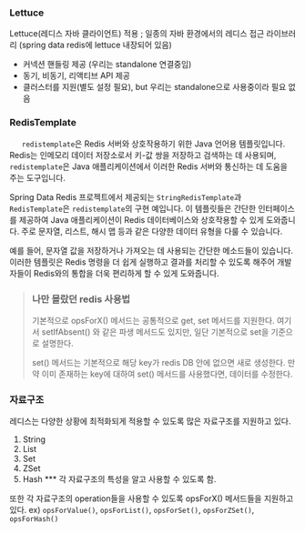 
### Lettuce
Lettuce(레디스 자바 클라이언트) 적용 ; 일종의 자바 환경에서의 레디스 접근 라이브러리 (spring data redis에 lettuce 내장되어 있음)
-  커넥션 핸들링 제공 (우리는 standalone 연결중임)
- 동기, 비동기, 리액티브 API 제공
- 클러스터를 지원(별도 설정 필요), but 우리는 standalone으로 사용중이라 필요 없음

### RedisTemplate
`   redistemplate`은 Redis 서버와 상호작용하기 위한 Java 언어용 템플릿입니다. Redis는 인메모리 데이터 저장소로서 키-값 쌍을 저장하고 검색하는 데 사용되며, `redistemplate`은 Java 애플리케이션에서 이러한 Redis 서버와 통신하는 데 도움을 주는 도구입니다.

Spring Data Redis 프로젝트에서 제공되는 `StringRedisTemplate`과 `RedisTemplate`은 `redistemplate`의 구현 예입니다. 이 템플릿들은 간단한 인터페이스를 제공하여 Java 애플리케이션이 Redis 데이터베이스와 상호작용할 수 있게 도와줍니다. 주로 문자열, 리스트, 해시 맵 등과 같은 다양한 데이터 유형을 다룰 수 있습니다.

예를 들어, 문자열 값을 저장하거나 가져오는 데 사용되는 간단한 메소드들이 있습니다. 이러한 템플릿은 Redis 명령을 더 쉽게 실행하고 결과를 처리할 수 있도록 해주어 개발자들이 Redis와의 통합을 더욱 편리하게 할 수 있게 도와줍니다.

> ### 나만 몰랐던 redis 사용법
> 
> 기본적으로 opsForX() 메서드는 공통적으로 get, set 메서드를 지원한다. 여기서 setIfAbsent() 와 같은 파생 메서드도 있지만, 일단 기본적으로 set을 기준으로 설명한다.
> 
> set() 메서드는 기본적으로 해당 key가 redis DB 안에 없으면 새로 생성한다.
> 만약 이미 존재하는 key에 대하여 set() 메서드를 사용했다면, 데이터를 수정한다.

### 자료구조
레디스는 다양한 상황에 최적화되게 적용할 수 있도록 많은 자료구조를 지원하고 있다.
1. String
2. List
3. Set
4. ZSet
5. Hash
*** 각 자료구조의 특성을 알고 사용할 수 있도록 함.

또한 각 자료구조의 operation들을 사용할 수 있도록 opsForX() 메서드들을 지원하고 있다.
ex) `opsForValue()`, `opsForList()`, `opsForSet()`, `opsForZSet()`, `opsForHash()`